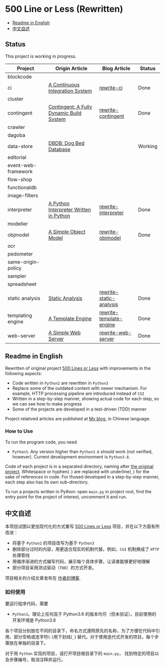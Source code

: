 # 500 Line or Less (Rewritten)

- [Readme in English](#english-readme)
- [中文自述](#chinese-readme)

## Status

This project is working in progress.

| Project | Origin Article | Blog Article | Status |
|---------|--------|----------------|--------------|
| blockcode |  |  |  |
| ci | [A Continuous Integration System](http://aosabook.org/en/500L/a-continuous-integration-system.html) | [rewrite-ci](https://shuhari.dev/blog/2020/06/500lines-rewrite-ci) | Done |
| cluster |  |
| contingent | [Contingent: A Fully Dynamic Build System](http://aosabook.org/en/500L/contingent-a-fully-dynamic-build-system.html) | [rewrite-contingent](https://shuhari.dev/blog/2021/02/500lines-rewrite-contingent) | Done |
| crawler |  |
| dagoba |  |
| data-store | [DBDB: Dog Bed Database](http://aosabook.org/en/500L/dbdb-dog-bed-database.html) |  | Working |
| editorial |  |
| event-web-framework |  |
| flow-shop |  |
| functionaldb |  |
| image-filters |  |
| interpreter |  [A Python Interpreter Written in Python](http://aosabook.org/en/500L/a-python-interpreter-written-in-python.html) | [rewrite-interpreter](https://shuhari.dev/blog/2020/12/500lines-rewrite-interpreter) | Done |
| modeller |  |
| objmodel | [A Simple Object Model](http://aosabook.org/en/500L/a-simple-object-model.html) | [rewrite-objmodel](https://shuhari.dev/blog/2020/06/500lines-rewrite-objmodel) | Done |
| ocr |  |
| pedometer |  |
| same-origin-policy |  |
| sampler |  |
| spreadsheet |  |
| static analysis | [Static Analysis](http://aosabook.org/en/500L/static-analysis.html) | [rewrite-static-analysis](https://shuhari.dev/blog/2020/07/500lines-rewrite-static-analysis) | Done |
| templating engine | [A Template Engine](http://aosabook.org/en/500L/a-template-engine.html) | [rewrite-template-engine](https://shuhari.dev/blog/2020/05/500lines-rewrite-template-engine) | Done |
| web-server | [A Simple Web Server](http://aosabook.org/en/500L/a-simple-web-server.html) | [rewrite-web-server](https://shuhari.dev/blog/2020/05/500lines-rewrite-web-server) | Done |


<a name="english-readme"/>

## Readme in English

Rewritten of original project [500 Lines or Less](https://github.com/aosabook/500lines) with improvements in the following aspects:

- Code written in `Python2` are rewritten in `Python3`
- Replace some of the outdated content with newer mechanism. For example, HTTP processing pipeline are introduced instead of `CGI`
- Written in a step-by-step manner, showing actual code for each step, so we can see how to make progress
- Some of the projects are developed in a test-driven (TDD) manner

Project relatived articles are published at [My blog](https://shuhari.dev/blog/2020/05/500lines-rewrite-intro), in Chinese language.
 
### How to Use

To run the program code, you need

- `Python3`. Any version higher than `Python3.6` should work (not verified, however). Current development environment is `Python3.8`.

Code of each project is in a separated directory, naming after [the original project](https://github.com/aosabook/500lines). Whitespace or hyphen(`-`) are replaced with underline(`_`) for the sake of references in code. For thosed developed in a step-by-step manner, each step also has its own sub-directory.

To run a projects written in Python: open `main.py` in project root, find the entry point for the project of interest, uncomment it and run.


<a name="chinese-readme" />

## 中文自述

本项目试图以更加现代化的方式重写 [500 Lines or Less](https://github.com/aosabook/500lines) 项目，并在以下方面有所改进：

- 将基于 `Python2` 的项目改写为基于 `Python3`
- 删除部分过时的内容，用更适合现实的机制代替。例如，`CGI` 机制换成了 `HTTP` 处理管线
- 用循序渐进的方式编写代码，展示每个具体步骤，让读者能够更好地理解
- 部分项目采用测试驱动（`TDD`）的方式开发。

项目相关的介绍文章发布在 [作者的博客](https://shuhari.dev/blog/2020/05/500lines-rewrite-intro).
 
### 如何使用

要运行程序代码，需要

- `Python3`。理论上任何高于 Python3.6 的版本均可（但未验证）。目前使用的开发环境是 Python3.8

各个项目分别放在不同的目录下，命名方式遵照原先的名称，为了方便在代码中引用，部分空格或连字符(`-`)用下划线(`_`) 替代。对于使用迭代式开发的项目，每个步骤放在单独的目录下。

对于用 `Python` 实现的项目，请打开项目根目录下的 `main.py`， 找到特定的项目以及步骤编号，取消注释并运行。
